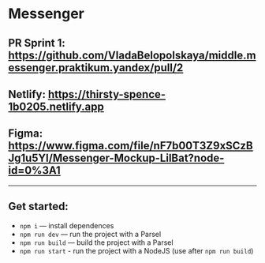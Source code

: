# Messenger

## PR Sprint 1: https://github.com/VladaBelopolskaya/middle.messenger.praktikum.yandex/pull/2

## Netlify: https://thirsty-spence-1b0205.netlify.app

## Figma: https://www.figma.com/file/nF7b00T3Z9xSCzBJg1u5YI/Messenger-Mockup-LilBat?node-id=0%3A1

---

## Get started:

- `npm i` — install dependences
- `npm run dev` — run the project with a Parsel
- `npm run build` — build the project with a Parsel
- `npm run start` - run the project with a NodeJS (use after `npm run build`)

